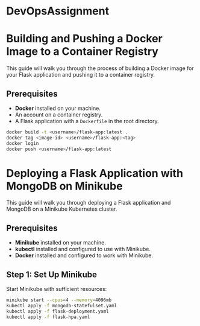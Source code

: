# DevOpsAssignment

# Building and Pushing a Docker Image to a Container Registry

This guide will walk you through the process of building a Docker image for your Flask application and pushing it to a container registry.

## Prerequisites

- **Docker** installed on your machine.
- An account on a container registry.
- A Flask application with a `Dockerfile` in the root directory.

```bash
docker build -t <username>/flask-app:latest .
docker tag <image-id> <username>/flask-app:<tag>
docker login
docker push <username>/flask-app:latest
```

# Deploying a Flask Application with MongoDB on Minikube

This guide will walk you through deploying a Flask application and MongoDB on a Minikube Kubernetes cluster.

## Prerequisites

- **Minikube** installed on your machine.
- **kubectl** installed and configured to use with Minikube.
- **Docker** installed and configured to work with Minikube.

## Step 1: Set Up Minikube

Start Minikube with sufficient resources:

```bash
minikube start --cpus=4 --memory=4096mb
kubectl apply -f mongodb-statefulset.yaml
kubectl apply -f flask-deployment.yaml
kubectl apply -f flask-hpa.yaml
```
